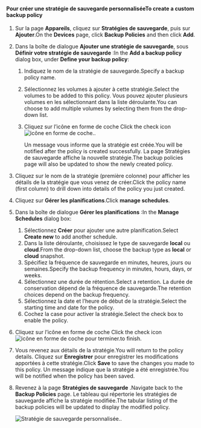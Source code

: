 <!--author=SharS last changed: 9/15/15-->

#### <a name="to-create-a-custom-backup-policy"></a><span data-ttu-id="5e1ab-101">Pour créer une stratégie de sauvegarde personnalisée</span><span class="sxs-lookup"><span data-stu-id="5e1ab-101">To create a custom backup policy</span></span>
1. <span data-ttu-id="5e1ab-102">Sur la page **Appareils**, cliquez sur **Stratégies de sauvegarde**, puis sur **Ajouter**.</span><span class="sxs-lookup"><span data-stu-id="5e1ab-102">On the **Devices** page, click **Backup Policies** and then click **Add**.</span></span>
2. <span data-ttu-id="5e1ab-103">Dans la boîte de dialogue **Ajouter une stratégie de sauvegarde**, sous **Définir votre stratégie de sauvegarde** :</span><span class="sxs-lookup"><span data-stu-id="5e1ab-103">In the **Add a backup policy** dialog box, under **Define your backup policy**:</span></span>
   
   1. <span data-ttu-id="5e1ab-104">Indiquez le nom de la stratégie de sauvegarde.</span><span class="sxs-lookup"><span data-stu-id="5e1ab-104">Specify a backup policy name.</span></span>
   2. <span data-ttu-id="5e1ab-105">Sélectionnez les volumes à ajouter à cette stratégie.</span><span class="sxs-lookup"><span data-stu-id="5e1ab-105">Select the volumes to be added to this policy.</span></span> <span data-ttu-id="5e1ab-106">Vous pouvez ajouter plusieurs volumes en les sélectionnant dans la liste déroulante.</span><span class="sxs-lookup"><span data-stu-id="5e1ab-106">You can choose to add multiple volumes by selecting them from the drop-down list.</span></span>
   3. <span data-ttu-id="5e1ab-107">Cliquez sur l’icône en forme de coche </span><span class="sxs-lookup"><span data-stu-id="5e1ab-107">Click the check icon</span></span> ![icône en forme de coche](./media/storsimple-add-backup-policy/HCS_CheckIcon-include.png)<span data-ttu-id="5e1ab-109">.</span><span class="sxs-lookup"><span data-stu-id="5e1ab-109">.</span></span>
      
      <span data-ttu-id="5e1ab-110">Un message vous informe que la stratégie est créée.</span><span class="sxs-lookup"><span data-stu-id="5e1ab-110">You will be notified after the policy is created successfully.</span></span> <span data-ttu-id="5e1ab-111">La page Stratégies de sauvegarde affiche la nouvelle stratégie.</span><span class="sxs-lookup"><span data-stu-id="5e1ab-111">The backup policies page will also be updated to show the newly created policy.</span></span>
3. <span data-ttu-id="5e1ab-112">Cliquez sur le nom de la stratégie (première colonne) pour afficher les détails de la stratégie que vous venez de créer.</span><span class="sxs-lookup"><span data-stu-id="5e1ab-112">Click the policy name (first column) to drill down into details of the policy you just created.</span></span>
4. <span data-ttu-id="5e1ab-113">Cliquez sur **Gérer les planifications**.</span><span class="sxs-lookup"><span data-stu-id="5e1ab-113">Click **manage schedules**.</span></span>
5. <span data-ttu-id="5e1ab-114">Dans la boîte de dialogue **Gérer les planifications** :</span><span class="sxs-lookup"><span data-stu-id="5e1ab-114">In the **Manage Schedules** dialog box:</span></span>
   
   1. <span data-ttu-id="5e1ab-115">Sélectionnez **Créer** pour ajouter une autre planification.</span><span class="sxs-lookup"><span data-stu-id="5e1ab-115">Select **Create new** to add another schedule.</span></span>
   2. <span data-ttu-id="5e1ab-116">Dans la liste déroulante, choisissez le type de sauvegarde **local** ou **cloud**.</span><span class="sxs-lookup"><span data-stu-id="5e1ab-116">From the drop-down list, choose the backup type as **local** or **cloud** snapshot.</span></span>
   3. <span data-ttu-id="5e1ab-117">Spécifiez la fréquence de sauvegarde en minutes, heures, jours ou semaines.</span><span class="sxs-lookup"><span data-stu-id="5e1ab-117">Specify the backup frequency in minutes, hours, days, or weeks.</span></span>
   4. <span data-ttu-id="5e1ab-118">Sélectionnez une durée de rétention.</span><span class="sxs-lookup"><span data-stu-id="5e1ab-118">Select a retention.</span></span> <span data-ttu-id="5e1ab-119">La durée de conservation dépend de la fréquence de sauvegarde.</span><span class="sxs-lookup"><span data-stu-id="5e1ab-119">The retention choices depend on the backup frequency.</span></span>
   5. <span data-ttu-id="5e1ab-120">Sélectionnez la date et l’heure de début de la stratégie.</span><span class="sxs-lookup"><span data-stu-id="5e1ab-120">Select the starting time and date for the policy.</span></span>
   6. <span data-ttu-id="5e1ab-121">Cochez la case pour activer la stratégie.</span><span class="sxs-lookup"><span data-stu-id="5e1ab-121">Select the check box to enable the policy.</span></span>
6. <span data-ttu-id="5e1ab-122">Cliquez sur l’icône en forme de coche </span><span class="sxs-lookup"><span data-stu-id="5e1ab-122">Click the check icon</span></span> ![icône en forme de coche](./media/storsimple-add-backup-policy/HCS_CheckIcon-include.png) <span data-ttu-id="5e1ab-124">pour terminer.</span><span class="sxs-lookup"><span data-stu-id="5e1ab-124">to finish.</span></span>
7. <span data-ttu-id="5e1ab-125">Vous revenez aux détails de la stratégie.</span><span class="sxs-lookup"><span data-stu-id="5e1ab-125">You will return to the policy details.</span></span> <span data-ttu-id="5e1ab-126">Cliquez sur **Enregistrer** pour enregistrer les modifications apportées à cette stratégie.</span><span class="sxs-lookup"><span data-stu-id="5e1ab-126">Click **Save** to save the changes you made to this policy.</span></span> <span data-ttu-id="5e1ab-127">Un message indique que la stratégie a été enregistrée.</span><span class="sxs-lookup"><span data-stu-id="5e1ab-127">You will be notified when the policy has been saved.</span></span>
8. <span data-ttu-id="5e1ab-128">Revenez à la page **Stratégies de sauvegarde** .</span><span class="sxs-lookup"><span data-stu-id="5e1ab-128">Navigate back to the **Backup Policies** page.</span></span> <span data-ttu-id="5e1ab-129">Le tableau qui répertorie les stratégies de sauvegarde affiche la stratégie modifiée.</span><span class="sxs-lookup"><span data-stu-id="5e1ab-129">The tabular listing of the backup policies will be updated to display the modified policy.</span></span>
   
    ![Stratégie de sauvegarde personnalisée](./media/storsimple-create-custom-backup-policy/HCS_CustomBackupPolicyM-include.png)<span data-ttu-id="5e1ab-131">.</span><span class="sxs-lookup"><span data-stu-id="5e1ab-131">.</span></span>

